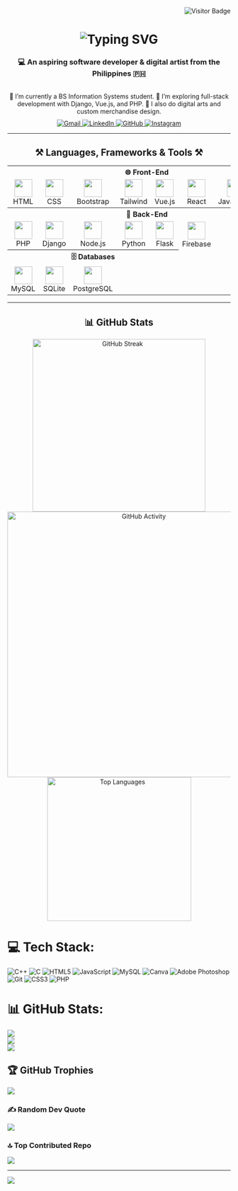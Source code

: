 <!-- Visitor Badge -->
<p align="right">
  <img src="https://visitor-badge.laobi.icu/badge?page_id=secre-alt.secre-alt" alt="Visitor Badge" />
</p>

<!-- Header -->
<h1 align="center">
  <img src="https://readme-typing-svg.herokuapp.com/?font=Righteous&size=35&center=true&vCenter=true&width=500&height=70&duration=4000&lines=Hi!+👋;+I'm+Eldren+Dela+Cruz!" alt="Typing SVG" />
</h1>

<h3 align="center">💻 An aspiring software developer & digital artist from the Philippines 🇵🇭</h3>

<br/>

<!-- 💼 About Me -->
<div align="center">
  🔭 I’m currently a BS Information Systems student.  
  🌱 I’m exploring full-stack development with Django, Vue.js, and PHP.  
  🎨 I also do digital arts and custom merchandise design.
</div>

<!-- 📫 Contact -->
<div align="center" style="margin-top: 10px;">
  <a href="mailto:eldrendelacruz07@gmail.com">
    <img src="https://img.shields.io/badge/Gmail-333333?style=for-the-badge&logo=gmail&logoColor=red" alt="Gmail" />
  </a>
  <a href="https://www.linkedin.com/in/eldren-dela-cruz-8a0858335" target="_blank">
    <img src="https://img.shields.io/badge/LinkedIn-0077B5?style=for-the-badge&logo=linkedin&logoColor=white" alt="LinkedIn" />
  </a>
  <a href="https://github.com/secre-alt" target="_blank">
    <img src="https://img.shields.io/badge/GitHub-181717?style=for-the-badge&logo=github&logoColor=white" alt="GitHub" />
  </a>
  <a href="https://www.instagram.com/___secree/" target="_blank">
    <img src="https://img.shields.io/badge/Instagram-E4405F?style=for-the-badge&logo=instagram&logoColor=white" alt="Instagram" />
  </a>
</div>

---

<!-- 🛠️ Tech Stack -->
<h2 align="center">⚒️ Languages, Frameworks & Tools ⚒️</h2>

<table align="center">
  <!-- 🌐 Front-End -->
  <tr><th colspan="8" align="center">🌐 Front-End</th></tr>
  <tr>
    <td align="center"><img src="https://skillicons.dev/icons?i=html" width="40"><br>HTML</td>
    <td align="center"><img src="https://skillicons.dev/icons?i=css" width="40"><br>CSS</td>
    <td align="center"><img src="https://cdn.simpleicons.org/bootstrap/7952B3" width="40"><br>Bootstrap</td>
    <td align="center"><img src="https://skillicons.dev/icons?i=tailwind" width="40"><br>Tailwind</td>
    <td align="center"><img src="https://skillicons.dev/icons?i=vue" width="40"><br>Vue.js</td>
    <td align="center"><img src="https://skillicons.dev/icons?i=react" width="40"><br>React</td>
    <td align="center"><img src="https://skillicons.dev/icons?i=js" width="40"><br>JavaScript</td>
    <td align="center"><img src="https://cdn.iconscout.com/icon/free/png-512/free-jquery-3521520-2945023.png" width="40"><br>jQuery</td>
  </tr>

  <!-- 🧠 Back-End -->
  <tr><th colspan="8" align="center">🧠 Back-End</th></tr>
  <tr>
    <td align="center"><img src="https://skillicons.dev/icons?i=php" width="40"><br>PHP</td>
    <td align="center"><img src="https://skillicons.dev/icons?i=django" width="40"><br>Django</td>
    <td align="center"><img src="https://skillicons.dev/icons?i=nodejs" width="40"><br>Node.js</td>
    <td align="center"><img src="https://skillicons.dev/icons?i=python" width="40"><br>Python</td>
    <td align="center"><img src="https://skillicons.dev/icons?i=flask" width="40"><br>Flask</td>
    <td align="center"><img src="https://skillicons.dev/icons?i=firebase" width="40"><br>Firebase</td>
  </tr>

  <!-- 🗄️ Databases -->
  <tr><th colspan="5" align="center">🗄️ Databases</th></tr>
  <tr>
    <td align="center"><img src="https://techstack-generator.vercel.app/mysql-icon.svg" width="40"><br>MySQL</td>
    <td align="center"><img src="https://cdn.jsdelivr.net/gh/devicons/devicon/icons/sqlite/sqlite-original.svg" width="40"><br>SQLite</td>
    <td align="center"><img src="https://skillicons.dev/icons?i=postgresql" width="40"><br>PostgreSQL</td>
  </tr>
</table>

---

<!-- 📊 GitHub Stats -->
<h2 align="center">📊 GitHub Stats</h2>

<div align="center">
  <img width="390" src="https://github-readme-streak-stats-salesp07.vercel.app/?user=secre-alt&count_private=true&theme=react&border_radius=10" alt="GitHub Streak" />
  <br/>
  <img width="600" src="https://github-readme-activity-graph.vercel.app/graph?username=secre-alt&theme=react-dark&hide_border=true&area=true&custom_title=Contribution%20Graph%20of%20last%2030%20days" alt="GitHub Activity" />
  <br/>
  <img width="325" src="https://github-readme-stats-salesp07.vercel.app/api/top-langs/?username=secre-alt&hide=HTML&layout=compact&theme=react&border_radius=10" alt="Top Languages" />
</div>



# 💻 Tech Stack:
![C++](https://img.shields.io/badge/c++-%2300599C.svg?style=for-the-badge&logo=c%2B%2B&logoColor=white) ![C](https://img.shields.io/badge/c-%2300599C.svg?style=for-the-badge&logo=c&logoColor=white) ![HTML5](https://img.shields.io/badge/html5-%23E34F26.svg?style=for-the-badge&logo=html5&logoColor=white) ![JavaScript](https://img.shields.io/badge/javascript-%23323330.svg?style=for-the-badge&logo=javascript&logoColor=%23F7DF1E) ![MySQL](https://img.shields.io/badge/mysql-4479A1.svg?style=for-the-badge&logo=mysql&logoColor=white) ![Canva](https://img.shields.io/badge/Canva-%2300C4CC.svg?style=for-the-badge&logo=Canva&logoColor=white) ![Adobe Photoshop](https://img.shields.io/badge/adobe%20photoshop-%2331A8FF.svg?style=for-the-badge&logo=adobe%20photoshop&logoColor=white) ![Git](https://img.shields.io/badge/git-%23F05033.svg?style=for-the-badge&logo=git&logoColor=white) ![CSS3](https://img.shields.io/badge/css3-%231572B6.svg?style=for-the-badge&logo=css3&logoColor=white) ![PHP](https://img.shields.io/badge/php-%23777BB4.svg?style=for-the-badge&logo=php&logoColor=white)
# 📊 GitHub Stats:
![](https://github-readme-stats.vercel.app/api?username=secre-alt&theme=dark&hide_border=false&include_all_commits=false&count_private=false)<br/>
![](https://github-readme-streak-stats.herokuapp.com/?user=secre-alt&theme=dark&hide_border=false)<br/>
![](https://github-readme-stats.vercel.app/api/top-langs/?username=secre-alt&theme=dark&hide_border=false&include_all_commits=false&count_private=false&layout=compact)

## 🏆 GitHub Trophies
![](https://github-profile-trophy.vercel.app/?username=secre-alt&theme=radical&no-frame=false&no-bg=false&margin-w=4)

### ✍️ Random Dev Quote
![](https://quotes-github-readme.vercel.app/api?type=horizontal&theme=radical)

### 🔝 Top Contributed Repo
![](https://github-contributor-stats.vercel.app/api?username=secre-alt&limit=5&theme=dark&combine_all_yearly_contributions=true)

---
[![](https://visitcount.itsvg.in/api?id=secre-alt&icon=0&color=0)](https://visitcount.itsvg.in)
